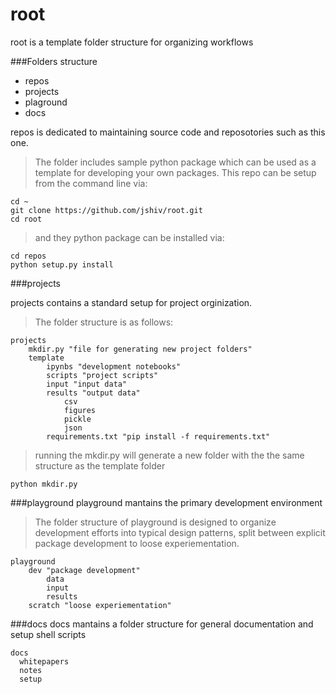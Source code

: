 # root

root is a template folder structure for organizing workflows 

###Folders structure
  - repos
  - projects
  - plaground
  - docs


repos is dedicated to maintaining source code and reposotories such as this one. 
>The folder includes sample python package which can be used as a template for developing your own packages. This repo can be setup from the command line via:
```
cd ~
git clone https://github.com/jshiv/root.git
cd root
```
>and they python package can be installed via:
```
cd repos
python setup.py install
```

###projects

projects contains a standard setup for project orginization.

>The folder structure is as follows:

    projects
        mkdir.py "file for generating new project folders"
        template
            ipynbs "development notebooks"
            scripts "project scripts"
            input "input data"
            results "output data"
                csv
                figures 
                pickle
                json
            requirements.txt "pip install -f requirements.txt"
>running the mkdir.py will generate a new folder with the the same structure as the template folder
```
python mkdir.py
```

###playground
playground mantains the primary development environment 

>The folder structure of playground is designed to organize development efforts into typical design patterns, split between explicit package development to loose experiementation. 

    playground
        dev "package development"
            data
            input
            results
        scratch "loose experiementation"
        

###docs
docs mantains a folder structure for general documentation and setup shell scripts

    docs
      whitepapers 
      notes
      setup
